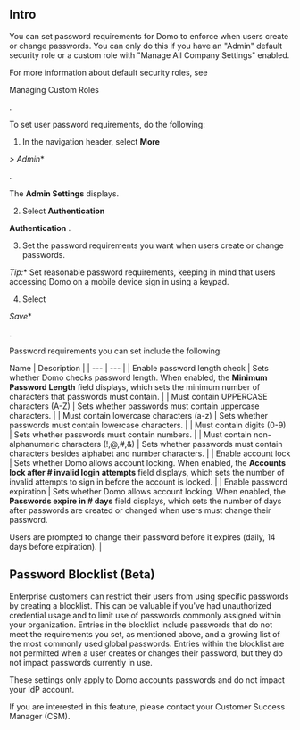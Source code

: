 

Intro
-------

You can set password requirements for Domo to enforce when users create or change passwords. You can only do this if you have an "Admin" default security role or a custom role with "Manage All Company Settings" enabled.


 For more information about default security roles, see

Managing Custom Roles

.


 To set user password requirements, do the following:


 1. In the navigation header, select
 **More**

*> Admin**

.


 The
 **Admin Settings**
 displays.


 2. Select
 **Authentication**
 >
 **Authentication**
 .


 3. Set the password requirements you want when users create or change passwords.

*Tip:**
 Set reasonable password requirements, keeping in mind that users accessing Domo on a mobile device sign in using a keypad.


 4. Select

*Save**

.

Password requirements you can set include the following:


 Name
  |
 Description
  |
| --- | --- |
|
 Enable password length check
  |
 Sets whether Domo checks password length. When enabled, the
 **Minimum Password Length**
 field displays, which sets the minimum number of characters that passwords must contain.
  |
|
 Must contain UPPERCASE characters (A-Z)
  |
 Sets whether passwords must contain uppercase characters.
  |
|
 Must contain lowercase characters (a-z)
  |
 Sets whether passwords must contain lowercase characters.
  |
|
 Must contain digits (0-9)
  |
 Sets whether passwords must contain numbers.
  |
|
 Must contain non-alphanumeric characters (!,@,#,&)
  |
 Sets whether passwords must contain characters besides alphabet and number characters.
  |
|
 Enable account lock
  |
 Sets whether Domo allows account locking. When enabled, the
 **Accounts lock after
 *#*
 invalid login attempts**
 field displays, which sets the number of invalid attempts to sign in before the account is locked.
  |
|
 Enable password expiration
  |
 Sets whether Domo allows account locking. When enabled, the
 **Passwords expire in
 *#*
 days**
 field displays, which sets the number of days after passwords are created or changed when users must change their password.

Users are prompted to change their password before it expires (daily, 14 days before expiration).
  |

Password Blocklist (Beta)
---------------------------

Enterprise customers can restrict their users from using specific passwords by creating a blocklist. This can be valuable if you've had unauthorized credential usage and to limit use of passwords commonly assigned within your organization. Entries in the blocklist include passwords that do not meet the requirements you set, as mentioned above, and a growing list of the most commonly used global passwords. Entries within the blocklist are not permitted when a user creates or changes their password, but they do not impact passwords currently in use.


 These settings only apply to Domo accounts passwords and do not impact your IdP account.


 If you are interested in this feature, please contact your Customer Success Manager (CSM).

